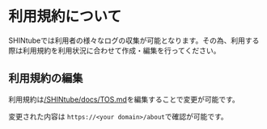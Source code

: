 # 利用規約について
SHINtubeでは利用者の様々なログの収集が可能となります。その為、利用する際は利用規約を利用状況に合わせて作成・編集を行ってください。

## 利用規約の編集
利用規約は[/SHINtube/docs/TOS.md](./TOS.md)を編集することで変更が可能です。

変更された内容は `https://<your domain>/about`で確認が可能です。
